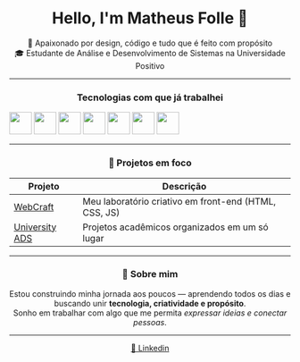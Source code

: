 <h1 align="center">Hello, I'm Matheus Folle 👋</h1>

<p align="center">
  🎨 Apaixonado por design, código e tudo que é feito com propósito <br>
  🎓 Estudante de Análise e Desenvolvimento de Sistemas na Universidade Positivo
</p>

---

<h3 align="center">Tecnologias com que já trabalhei</h3

<p align="center">
  <img src="https://cdn.jsdelivr.net/gh/devicons/devicon/icons/html5/html5-original.svg" width="40" />
  <img src="https://cdn.jsdelivr.net/gh/devicons/devicon/icons/css3/css3-original.svg" width="40" />
  <img src="https://cdn.jsdelivr.net/gh/devicons/devicon/icons/javascript/javascript-original.svg" width="40" />
  <img src="https://cdn.jsdelivr.net/gh/devicons/devicon/icons/react/react-original.svg" width="40" />
  <img src="https://cdn.jsdelivr.net/gh/devicons/devicon/icons/php/php-original.svg" width="40" />
  <img src="https://cdn.jsdelivr.net/gh/devicons/devicon/icons/c/c-original.svg" width="40" />
  <img src="https://cdn.jsdelivr.net/gh/devicons/devicon/icons/java/java-original.svg" width="40" />
</p>

---

<h3 align="center">🧠 Projetos em foco</h3>

| Projeto | Descrição |
|--------|-----------|
| [WebCraft](https://github.com/matheusfolle/webcraft) | Meu laboratório criativo em front-end (HTML, CSS, JS) |
| [University ADS](https://github.com/matheusfolle/university_ads) | Projetos acadêmicos organizados em um só lugar |

---

<h3 align="center">🌱 Sobre mim</h3>

<p align="center">
  Estou construindo minha jornada aos poucos — aprendendo todos os dias e buscando unir <strong>tecnologia, criatividade e propósito</strong>. <br>
  Sonho em trabalhar com algo que me permita <em>expressar ideias e conectar pessoas</em>.
</p>

---

<p align="center">
  <a href="https://linkedin.com/in/matheusfolle">🔗 Linkedin</a> 
</p>
